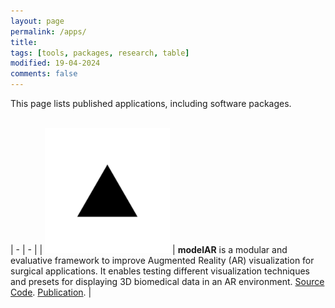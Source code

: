 ```yaml
---
layout: page
permalink: /apps/
title:
tags: [tools, packages, research, table]
modified: 19-04-2024
comments: false
---
```


This page lists published applications, including software packages.<br/>
<br/>


| - | - |
| <span style="display: inline-block; width:200px"> ![](/images/grammar/fig1.webp) </span> | **modelAR** is a modular and evaluative framework to improve Augmented Reality (AR) visualization for surgical applications. It enables testing different visualization techniques and presets for displaying 3D biomedical data in an AR environment. [Source Code](https://github.com/ghattab/MODELAR). [Publication](https://diglib.eg.org/handle/10.2312/evs20201066). |
